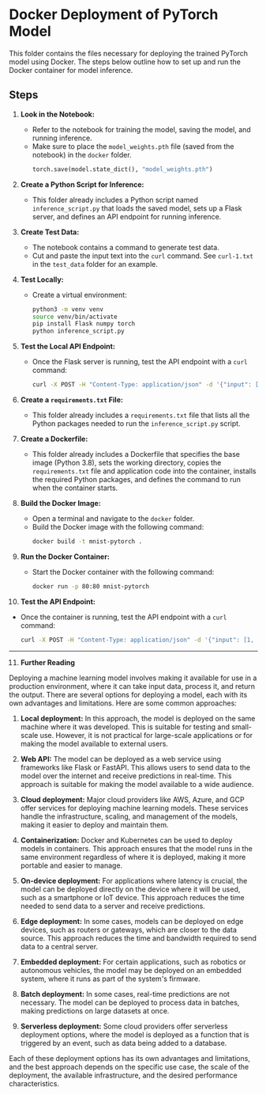 # Docker Deployment of PyTorch Model

This folder contains the files necessary for deploying the trained PyTorch model using Docker. The steps below outline how to set up and run the Docker container for model inference.

## Steps

1. **Look in the Notebook:**

   - Refer to the notebook for training the model, saving the model, and running inference.
   - Make sure to place the `model_weights.pth` file (saved from the notebook) in the `docker` folder.
     ```python
     torch.save(model.state_dict(), "model_weights.pth")
     ```

2. **Create a Python Script for Inference:**

   - This folder already includes a Python script named `inference_script.py` that loads the saved model, sets up a Flask server, and defines an API endpoint for running inference.

3. **Create Test Data:**

   - The notebook contains a command to generate test data.
   - Cut and paste the input text into the `curl` command. See `curl-1.txt` in the `test_data` folder for an example.

4. **Test Locally:**

   - Create a virtual environment:
     ```bash
     python3 -m venv venv
     source venv/bin/activate
     pip install Flask numpy torch
     python inference_script.py
     ```

5. **Test the Local API Endpoint:**

   - Once the Flask server is running, test the API endpoint with a `curl` command:
     ```bash
     curl -X POST -H "Content-Type: application/json" -d '{"input": [1, 2, 3, 4, 5, 6, 7, 8, 9, 10, 11, 12, 13]}' http://localhost:80/predict
     ```

6. **Create a `requirements.txt` File:**

   - This folder already includes a `requirements.txt` file that lists all the Python packages needed to run the `inference_script.py` script.

7. **Create a Dockerfile:**

   - This folder already includes a Dockerfile that specifies the base image (Python 3.8), sets the working directory, copies the `requirements.txt` file and application code into the container, installs the required Python packages, and defines the command to run when the container starts.

8. **Build the Docker Image:**

   - Open a terminal and navigate to the `docker` folder.
   - Build the Docker image with the following command:
     ```bash
     docker build -t mnist-pytorch .
     ```

9. **Run the Docker Container:**

   - Start the Docker container with the following command:
     ```bash
     docker run -p 80:80 mnist-pytorch
     ```

10. **Test the API Endpoint:**

- Once the container is running, test the API endpoint with a `curl` command:
  ```bash
  curl -X POST -H "Content-Type: application/json" -d '{"input": [1, 2, 3, 4, 5, 6, 7, 8, 9, 10, 11, 12, 13]}' http://localhost:80/predict
  ```

---

11. **Further Reading**

Deploying a machine learning model involves making it available for use in a production environment, where it can take input data, process it, and return the output. There are several options for deploying a model, each with its own advantages and limitations. Here are some common approaches:

1. **Local deployment:** In this approach, the model is deployed on the same machine where it was developed. This is suitable for testing and small-scale use. However, it is not practical for large-scale applications or for making the model available to external users.

2. **Web API:** The model can be deployed as a web service using frameworks like Flask or FastAPI. This allows users to send data to the model over the internet and receive predictions in real-time. This approach is suitable for making the model available to a wide audience.

3. **Cloud deployment:** Major cloud providers like AWS, Azure, and GCP offer services for deploying machine learning models. These services handle the infrastructure, scaling, and management of the models, making it easier to deploy and maintain them.

4. **Containerization:** Docker and Kubernetes can be used to deploy models in containers. This approach ensures that the model runs in the same environment regardless of where it is deployed, making it more portable and easier to manage.

5. **On-device deployment:** For applications where latency is crucial, the model can be deployed directly on the device where it will be used, such as a smartphone or IoT device. This approach reduces the time needed to send data to a server and receive predictions.

6. **Edge deployment:** In some cases, models can be deployed on edge devices, such as routers or gateways, which are closer to the data source. This approach reduces the time and bandwidth required to send data to a central server.

7. **Embedded deployment:** For certain applications, such as robotics or autonomous vehicles, the model may be deployed on an embedded system, where it runs as part of the system's firmware.

8. **Batch deployment:** In some cases, real-time predictions are not necessary. The model can be deployed to process data in batches, making predictions on large datasets at once.

9. **Serverless deployment:** Some cloud providers offer serverless deployment options, where the model is deployed as a function that is triggered by an event, such as data being added to a database.

Each of these deployment options has its own advantages and limitations, and the best approach depends on the specific use case, the scale of the deployment, the available infrastructure, and the desired performance characteristics.
